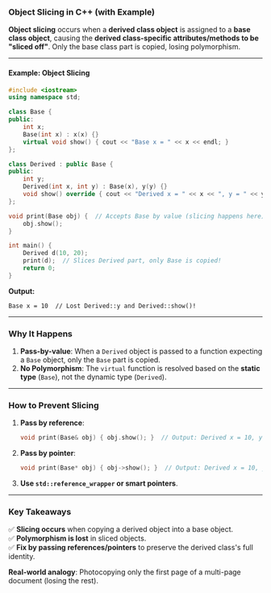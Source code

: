 ### **Object Slicing in C++ (with Example)**  
**Object slicing** occurs when a **derived class object** is assigned to a **base class object**, causing the **derived class-specific attributes/methods to be "sliced off"**. Only the base class part is copied, losing polymorphism.  

---

#### **Example: Object Slicing**  
```cpp
#include <iostream>
using namespace std;

class Base {
public:
    int x;
    Base(int x) : x(x) {}
    virtual void show() { cout << "Base x = " << x << endl; }
};

class Derived : public Base {
public:
    int y;
    Derived(int x, int y) : Base(x), y(y) {}
    void show() override { cout << "Derived x = " << x << ", y = " << y << endl; }
};

void print(Base obj) {  // Accepts Base by value (slicing happens here)
    obj.show();
}

int main() {
    Derived d(10, 20);
    print(d);  // Slices Derived part, only Base is copied!
    return 0;
}
```

**Output:**  
```
Base x = 10  // Lost Derived::y and Derived::show()!
```

---

### **Why It Happens**  
1. **Pass-by-value**: When a `Derived` object is passed to a function expecting a `Base` object, only the `Base` part is copied.  
2. **No Polymorphism**: The `virtual` function is resolved based on the **static type** (`Base`), not the dynamic type (`Derived`).  

---

### **How to Prevent Slicing**  
1. **Pass by reference**:  
   ```cpp
   void print(Base& obj) { obj.show(); }  // Output: Derived x = 10, y = 20
   ```  
2. **Pass by pointer**:  
   ```cpp
   void print(Base* obj) { obj->show(); }  // Output: Derived x = 10, y = 20
   ```  
3. **Use `std::reference_wrapper` or smart pointers**.  

---

### **Key Takeaways**  
✅ **Slicing occurs** when copying a derived object into a base object.  
✅ **Polymorphism is lost** in sliced objects.  
✅ **Fix by passing references/pointers** to preserve the derived class's full identity.  

**Real-world analogy**: Photocopying only the first page of a multi-page document (losing the rest).